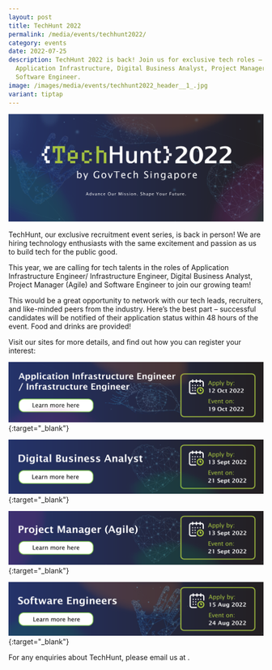 ```yaml
---
layout: post
title: TechHunt 2022
permalink: /media/events/techhunt2022/
category: events
date: 2022-07-25
description: TechHunt 2022 is back! Join us for exclusive tech roles –
  Application Infrastructure, Digital Business Analyst, Project Manager,
  Software Engineer.
image: /images/media/events/techhunt2022_header__1_.jpg
variant: tiptap
---
```

![TechHunt 2022](/images/media/events/TechHunt2022-Header2.png)
 
TechHunt, our exclusive recruitment event series, is back in person! We are hiring technology enthusiasts with the same excitement and passion as us to build tech for the public good.

This year, we are calling for tech talents in the roles of Application Infrastructure Engineer/ Infrastructure Engineer, Digital Business Analyst, Project Manager (Agile) and Software Engineer to join our growing team! 

This would be a great opportunity to network with our tech leads, recruiters, and like-minded peers from the industry. Here’s the best part – successful candidates will be notified of their application status within 48 hours of the event. Food and drinks are provided!

Visit our sites for more details, and find out how you can register your interest:


[![TechHunt 2022 - Infrastructure Engineer](/images/media/events/TechHunt2022-InfrastructureEngineer.png)](https://go.gov.sg/techhunt2022-aie){:target="_blank"}


[![TechHunt 2022 - Digital Business Analyst](/images/media/events/TechHunt2022-DigitalBusinessAnalyst.png)](https://go.gov.sg/techhunt2022-dba){:target="_blank"}


[![TechHunt 2022 - Project Manager (Agile)](/images/media/events/TechHunt2022-ProjectManagerAgile.png)](https://go.gov.sg/techhunt2022-pm){:target="_blank"}


[![TechHunt 2022 - Software Engineers](/images/media/events/TechHunt2022-SoftwareEngineers2.png)](https://go.gov.sg/techhunt2022-swe){:target="_blank"}


For any enquiries about TechHunt, please email us at .